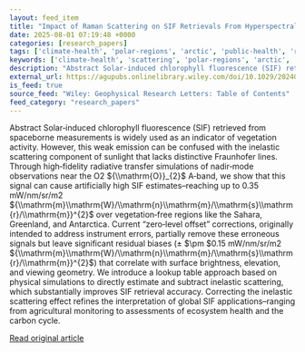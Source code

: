 ```yaml
---
layout: feed_item
title: "Impact of Raman Scattering on SIF Retrievals From Hyperspectral Satellite Observations"
date: 2025-08-01 07:19:48 +0000
categories: [research_papers]
tags: ['climate-health', 'polar-regions', 'arctic', 'public-health', 'renewable-energy', 'solar-power', 'antarctica']
keywords: ['climate-health', 'scattering', 'polar-regions', 'arctic', 'public-health', 'renewable-energy', 'raman', 'impact']
description: "Abstract Solar‐induced chlorophyll fluorescence (SIF) retrieved from spaceborne measurements is widely used as an indicator of vegetation activity"
external_url: https://agupubs.onlinelibrary.wiley.com/doi/10.1029/2024GL112777?af=R
is_feed: true
source_feed: "Wiley: Geophysical Research Letters: Table of Contents"
feed_category: "research_papers"
---
```


Abstract Solar‐induced chlorophyll fluorescence (SIF) retrieved from spaceborne measurements is widely used as an indicator of vegetation activity. However, this weak emission can be confused with the inelastic scattering component of sunlight that lacks distinctive Fraunhofer lines. Through high‐fidelity radiative transfer simulations of nadir‐mode observations near the O2 ${\\mathrm{O}}_{2}$ A‐band, we show that this signal can cause artificially high SIF estimates–reaching up to 0.35 mW/nm/sr/m2 ${\\mathrm{m}\\mathrm{W}/\\mathrm{n}\\mathrm{m}/\\mathrm{s}\\mathrm{r}/\\mathrm{m}}^{2}$ over vegetation‐free regions like the Sahara, Greenland, and Antarctica. Current “zero‐level offset” corrections, originally intended to address instrument errors, partially remove these erroneous signals but leave significant residual biases (± $\\pm $0.15 mW/nm/sr/m2 ${\\mathrm{m}\\mathrm{W}/\\mathrm{n}\\mathrm{m}/\\mathrm{s}\\mathrm{r}/\\mathrm{m}}^{2}$) that correlate with surface brightness, elevation, and viewing geometry. We introduce a lookup table approach based on physical simulations to directly estimate and subtract inelastic scattering, which substantially improves SIF retrieval accuracy. Correcting the inelastic scattering effect refines the interpretation of global SIF applications–ranging from agricultural monitoring to assessments of ecosystem health and the carbon cycle.

[Read original article](https://agupubs.onlinelibrary.wiley.com/doi/10.1029/2024GL112777?af=R)
